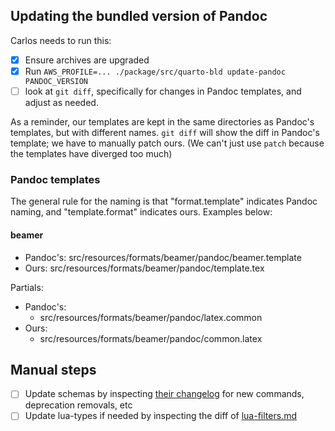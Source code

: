 ## Updating the bundled version of Pandoc

Carlos needs to run this:

- [x] Ensure archives are upgraded
- [x] Run `AWS_PROFILE=... ./package/src/quarto-bld update-pandoc PANDOC_VERSION`
- [ ] look at `git diff`, specifically for changes in Pandoc templates, and adjust as needed.

As a reminder, our templates are kept in the same directories as Pandoc's templates, but with different names. `git diff` will show the diff in Pandoc's template; we have to manually patch
ours. (We can't just use `patch` because the templates have diverged too much)

### Pandoc templates

The general rule for the naming is that "format.template" indicates Pandoc naming, and "template.format" indicates ours. Examples below:

#### beamer

- Pandoc's: src/resources/formats/beamer/pandoc/beamer.template
- Ours: src/resources/formats/beamer/pandoc/template.tex

Partials:

- Pandoc's:
  - src/resources/formats/beamer/pandoc/latex.common
- Ours:
  - src/resources/formats/beamer/pandoc/common.latex


## Manual steps

- [ ] Update schemas by inspecting [their changelog](https://github.com/jgm/pandoc/blob/main/changelog.md) for new commands, deprecation removals, etc
- [ ] Update lua-types if needed by inspecting the diff of [lua-filters.md](https://github.com/jgm/pandoc/commits/main/doc/lua-filters.md)
